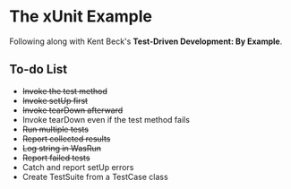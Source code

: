 # The xUnit Example

Following along with Kent Beck's **Test-Driven Development: By Example**.

## To-do List

  - ~~Invoke the test method~~
  - ~~Invoke setUp first~~
  - ~~Invoke tearDown afterward~~
  - Invoke tearDown even if the test method fails
  - ~~Run multiple tests~~
  - ~~Report collected results~~
  - ~~Log string in WasRun~~
  - ~~Report failed tests~~
  - Catch and report setUp errors
  - Create TestSuite from a TestCase class
